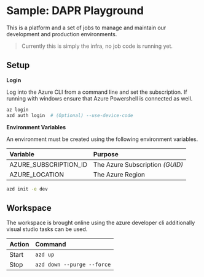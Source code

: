 # Sample: DAPR Playground

This is a platform and a set of jobs to manage and maintain our development and production environments.

> Currently this is simply the infra, no job code is running yet.

## Setup

__Login__

Log into the Azure CLI from a command line and set the subscription. 
If running with windows ensure that Azure Powershell is connected as well.

```bash
az login
azd auth login  # (Optional) --use-device-code
```

__Environment Variables__

An environment must be created using the following environment variables.

| Variable                  | Purpose |
| :-------                  | :------ |
| AZURE_SUBSCRIPTION_ID     | The Azure Subscription _(GUID)_ |
| AZURE_LOCATION            | The Azure Region |


```bash
azd init -e dev
```

## Workspace

The workspace is brought online using the azure developer cli additionally visual studio tasks can be used.

| Action    | Command  |
| :-------  | :------  |
| Start     | `azd up` |
| Stop      | `azd down --purge --force` |

